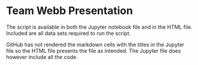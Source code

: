 # Team Webb Presentation

The script is available in both the Jupyter notebook file and in the HTML file. Included are all data sets required to run the script. 

GitHub has not rendered the markdown cells with the titles in the Jupyter file so the HTML file presents the file as intended. The Jupyter file does however include all the code. 
